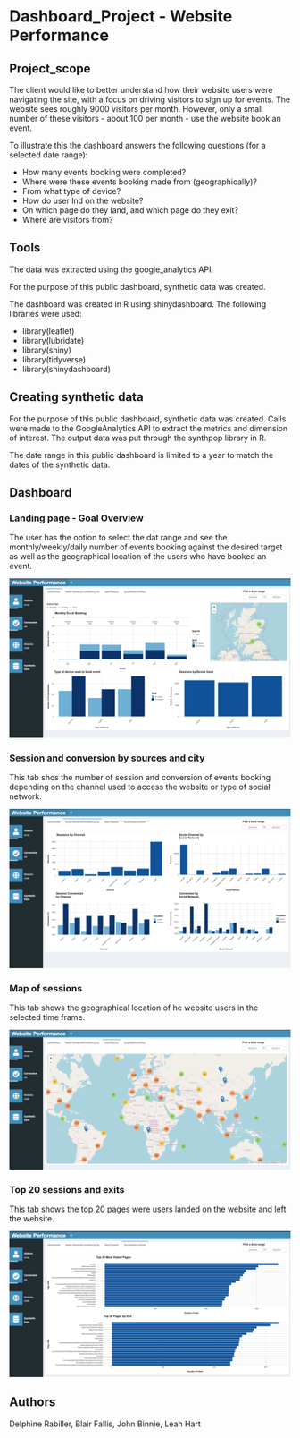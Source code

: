 # Dashboard_Project - Website Performance

## Project_scope

The client would like to better understand how their website users were navigating the site, with a focus on driving visitors 
to sign up for events. The website sees roughly 9000 visitors per month. However, only a small number of these visitors - 
about 100 per month - use the website book an event.

To illustrate this the dashboard answers the following questions (for a selected date range): 
  - How many events booking were completed?
  - Where were these events booking made from (geographically)?
  - From what type of device?
  - How do user lnd on the website?
  - On which page do they land, and which page do they exit?
  - Where are visitors from?

## Tools

The data was extracted using the google_analytics API.

For the purpose of this public dashboard, synthetic data was created. 

The dashboard was created in R using shinydashboard. The following libraries were used: 
- library(leaflet)
- library(lubridate)
- library(shiny)
- library(tidyverse)
- library(shinydashboard)

## Creating synthetic data
For the purpose of this public dashboard, synthetic data was created. 
Calls were made to the GoogleAnalytics API to extract the metrics and dimension of interest. The output data was put through the synthpop library in R.

The date range in this public dashboard is limited to a year to match the dates of the synthetic data.


## Dashboard
### Landing page - Goal Overview
The user has the option to select the dat range and see the monthly/weekly/daily number of events booking against the desired target as well as the geographical location of the users who have booked an event. 

![](/screenshots/goal_overview.jpg)


### Session and conversion by sources and city
This tab shos the number of session and conversion of events booking depending on the channel used to access the website or type of social network. 

![](/screenshots/session_conversion.jpg)

### Map of sessions
This tab shows the geographical location of he website users in the selected time frame. 

![](/screenshots/map_session.jpg)

### Top 20 sessions and exits
This tab shows the top 20 pages were users landed on the website and left the website. 

![](/screenshots/session_exit.jpg)

## Authors
Delphine Rabiller, Blair Fallis, John Binnie, Leah Hart
